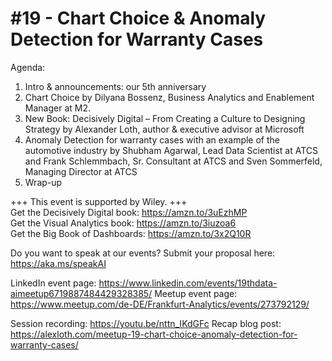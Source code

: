 #19 - Chart Choice & Anomaly Detection for Warranty Cases
=========================================================

Agenda:

1. Intro & announcements: our 5th anniversary
2. Chart Choice
by Dilyana Bossenz, Business Analytics and Enablement Manager at M2.
3. New Book: Decisively Digital – From Creating a Culture to Designing Strategy
by Alexander Loth, author & executive advisor at Microsoft
4. Anomaly Detection for warranty cases with an example of the automotive industry
by Shubham Agarwal, Lead Data Scientist at ATCS
and Frank Schlemmbach, Sr. Consultant at ATCS
and Sven Sommerfeld, Managing Director at ATCS
5. Wrap-up

+++ This event is supported by Wiley. +++  
Get the Decisively Digital book: https://amzn.to/3uEzhMP  
Get the Visual Analytics book: https://amzn.to/3iuzoa6  
Get the Big Book of Dashboards: https://amzn.to/3x2Q10R

Do you want to speak at our events? Submit your proposal here: https://aka.ms/speakAI

LinkedIn event page: https://www.linkedin.com/events/19thdata-aimeetup6719887484429328385/
Meetup event page: https://www.meetup.com/de-DE/Frankfurt-Analytics/events/273792129/

Session recording: https://youtu.be/nttn_IKdGFc
Recap blog post: https://alexloth.com/meetup-19-chart-choice-anomaly-detection-for-warranty-cases/

